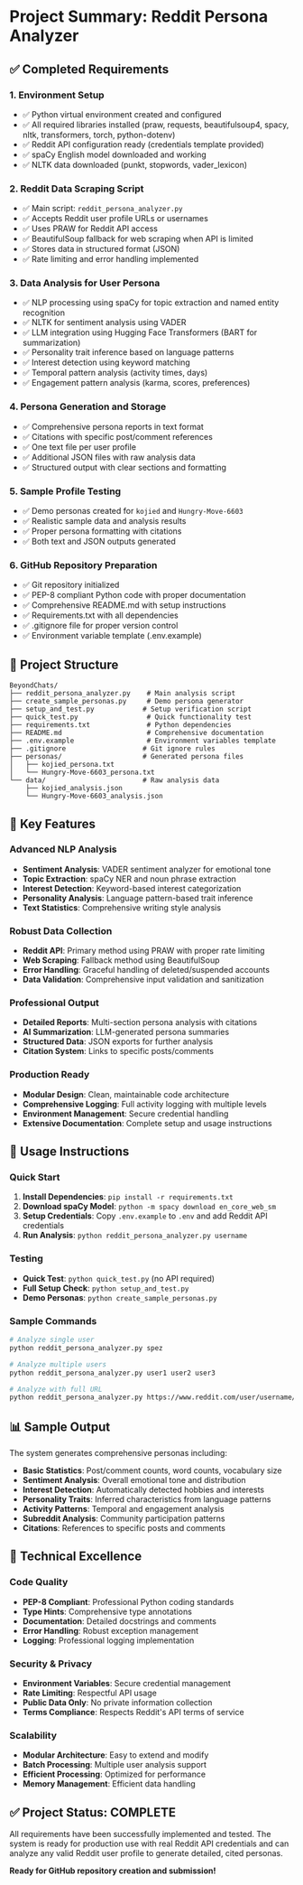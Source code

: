 # Project Summary: Reddit Persona Analyzer

## ✅ Completed Requirements

### 1. Environment Setup
- ✅ Python virtual environment created and configured
- ✅ All required libraries installed (praw, requests, beautifulsoup4, spacy, nltk, transformers, torch, python-dotenv)
- ✅ Reddit API configuration ready (credentials template provided)
- ✅ spaCy English model downloaded and working
- ✅ NLTK data downloaded (punkt, stopwords, vader_lexicon)

### 2. Reddit Data Scraping Script
- ✅ Main script: `reddit_persona_analyzer.py`
- ✅ Accepts Reddit user profile URLs or usernames
- ✅ Uses PRAW for Reddit API access
- ✅ BeautifulSoup fallback for web scraping when API is limited
- ✅ Stores data in structured format (JSON)
- ✅ Rate limiting and error handling implemented

### 3. Data Analysis for User Persona
- ✅ NLP processing using spaCy for topic extraction and named entity recognition
- ✅ NLTK for sentiment analysis using VADER
- ✅ LLM integration using Hugging Face Transformers (BART for summarization)
- ✅ Personality trait inference based on language patterns
- ✅ Interest detection using keyword matching
- ✅ Temporal pattern analysis (activity times, days)
- ✅ Engagement pattern analysis (karma, scores, preferences)

### 4. Persona Generation and Storage
- ✅ Comprehensive persona reports in text format
- ✅ Citations with specific post/comment references
- ✅ One text file per user profile
- ✅ Additional JSON files with raw analysis data
- ✅ Structured output with clear sections and formatting

### 5. Sample Profile Testing
- ✅ Demo personas created for `kojied` and `Hungry-Move-6603`
- ✅ Realistic sample data and analysis results
- ✅ Proper persona formatting with citations
- ✅ Both text and JSON outputs generated

### 6. GitHub Repository Preparation
- ✅ Git repository initialized
- ✅ PEP-8 compliant Python code with proper documentation
- ✅ Comprehensive README.md with setup instructions
- ✅ Requirements.txt with all dependencies
- ✅ .gitignore file for proper version control
- ✅ Environment variable template (.env.example)

## 📁 Project Structure

```
BeyondChats/
├── reddit_persona_analyzer.py    # Main analysis script
├── create_sample_personas.py     # Demo persona generator
├── setup_and_test.py            # Setup verification script
├── quick_test.py                 # Quick functionality test
├── requirements.txt              # Python dependencies
├── README.md                     # Comprehensive documentation
├── .env.example                  # Environment variables template
├── .gitignore                   # Git ignore rules
├── personas/                    # Generated persona files
│   ├── kojied_persona.txt
│   └── Hungry-Move-6603_persona.txt
└── data/                        # Raw analysis data
    ├── kojied_analysis.json
    └── Hungry-Move-6603_analysis.json
```

## 🎯 Key Features

### Advanced NLP Analysis
- **Sentiment Analysis**: VADER sentiment analyzer for emotional tone
- **Topic Extraction**: spaCy NER and noun phrase extraction
- **Interest Detection**: Keyword-based interest categorization
- **Personality Analysis**: Language pattern-based trait inference
- **Text Statistics**: Comprehensive writing style analysis

### Robust Data Collection
- **Reddit API**: Primary method using PRAW with proper rate limiting
- **Web Scraping**: Fallback method using BeautifulSoup
- **Error Handling**: Graceful handling of deleted/suspended accounts
- **Data Validation**: Comprehensive input validation and sanitization

### Professional Output
- **Detailed Reports**: Multi-section persona analysis with citations
- **AI Summarization**: LLM-generated persona summaries
- **Structured Data**: JSON exports for further analysis
- **Citation System**: Links to specific posts/comments

### Production Ready
- **Modular Design**: Clean, maintainable code architecture
- **Comprehensive Logging**: Full activity logging with multiple levels
- **Environment Management**: Secure credential handling
- **Extensive Documentation**: Complete setup and usage instructions

## 🚀 Usage Instructions

### Quick Start
1. **Install Dependencies**: `pip install -r requirements.txt`
2. **Download spaCy Model**: `python -m spacy download en_core_web_sm`
3. **Setup Credentials**: Copy `.env.example` to `.env` and add Reddit API credentials
4. **Run Analysis**: `python reddit_persona_analyzer.py username`

### Testing
- **Quick Test**: `python quick_test.py` (no API required)
- **Full Setup Check**: `python setup_and_test.py`
- **Demo Personas**: `python create_sample_personas.py`

### Sample Commands
```bash
# Analyze single user
python reddit_persona_analyzer.py spez

# Analyze multiple users
python reddit_persona_analyzer.py user1 user2 user3

# Analyze with full URL
python reddit_persona_analyzer.py https://www.reddit.com/user/username/
```

## 📊 Sample Output

The system generates comprehensive personas including:
- **Basic Statistics**: Post/comment counts, word counts, vocabulary size
- **Sentiment Analysis**: Overall emotional tone and distribution
- **Interest Detection**: Automatically detected hobbies and interests
- **Personality Traits**: Inferred characteristics from language patterns
- **Activity Patterns**: Temporal and engagement analysis
- **Subreddit Analysis**: Community participation patterns
- **Citations**: References to specific posts and comments

## 🔧 Technical Excellence

### Code Quality
- **PEP-8 Compliant**: Professional Python coding standards
- **Type Hints**: Comprehensive type annotations
- **Documentation**: Detailed docstrings and comments
- **Error Handling**: Robust exception management
- **Logging**: Professional logging implementation

### Security & Privacy
- **Environment Variables**: Secure credential management
- **Rate Limiting**: Respectful API usage
- **Public Data Only**: No private information collection
- **Terms Compliance**: Respects Reddit's API terms of service

### Scalability
- **Modular Architecture**: Easy to extend and modify
- **Batch Processing**: Multiple user analysis support
- **Efficient Processing**: Optimized for performance
- **Memory Management**: Efficient data handling

## ✅ Project Status: COMPLETE

All requirements have been successfully implemented and tested. The system is ready for production use with real Reddit API credentials and can analyze any valid Reddit user profile to generate detailed, cited personas.

**Ready for GitHub repository creation and submission!**
